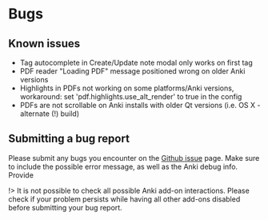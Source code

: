 # Bugs

## Known issues

- Tag autocomplete in Create/Update note modal only works on first tag
- PDF reader "Loading PDF" message positioned wrong on older Anki versions
- Highlights in PDFs not working on some platforms/Anki versions, workaround: set 'pdf.highlights.use_alt_render' to true in the config
- PDFs are not scrollable on Anki installs with older Qt versions (i.e. OS X - alternate (!) build)

## Submitting a bug report

Please submit any bugs you encounter on the [Github issue](https://github.com/fonol/anki-search-inside-add-card/issues) page. Make sure to include the possible error message, as well as the Anki debug info. Provide

!> It is not possible to check all possible Anki add-on interactions. Please check if your problem
persists while having all other add-ons disabled before submitting your bug report. 
